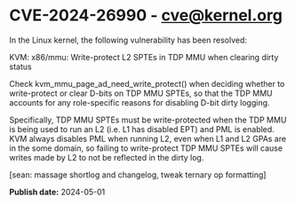 # CVE-2024-26990 - cve@kernel.org

In the Linux kernel, the following vulnerability has been resolved:

KVM: x86/mmu: Write-protect L2 SPTEs in TDP MMU when clearing dirty status

Check kvm_mmu_page_ad_need_write_protect() when deciding whether to
write-protect or clear D-bits on TDP MMU SPTEs, so that the TDP MMU
accounts for any role-specific reasons for disabling D-bit dirty logging.

Specifically, TDP MMU SPTEs must be write-protected when the TDP MMU is
being used to run an L2 (i.e. L1 has disabled EPT) and PML is enabled.
KVM always disables PML when running L2, even when L1 and L2 GPAs are in
the some domain, so failing to write-protect TDP MMU SPTEs will cause
writes made by L2 to not be reflected in the dirty log.

[sean: massage shortlog and changelog, tweak ternary op formatting]

**Publish date:** 2024-05-01
